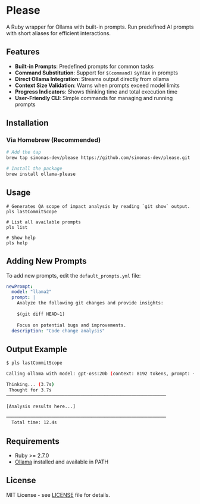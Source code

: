 # Please

A Ruby wrapper for Ollama with built-in prompts. Run predefined AI prompts with short aliases for efficient interactions.

## Features

- **Built-in Prompts**: Predefined prompts for common tasks
- **Command Substitution**: Support for `$(command)` syntax in prompts
- **Direct Ollama Integration**: Streams output directly from ollama
- **Context Size Validation**: Warns when prompts exceed model limits
- **Progress Indicators**: Shows thinking time and total execution time
- **User-Friendly CLI**: Simple commands for managing and running prompts

## Installation

### Via Homebrew (Recommended)

```bash
# Add the tap
brew tap simonas-dev/please https://github.com/simonas-dev/please.git

# Install the package
brew install ollama-please
```

## Usage

```
# Generates QA scope of impact analysis by reading `git show` output.
pls lastCommitScope

# List all available prompts
pls list

# Show help
pls help
```

## Adding New Prompts

To add new prompts, edit the `default_prompts.yml` file:

```yaml
newPrompt:
  model: "llama2"
  prompt: |
    Analyze the following git changes and provide insights:
    
    $(git diff HEAD~1)
    
    Focus on potential bugs and improvements.
  description: "Code change analysis"
```

## Output Example

```bash
$ pls lastCommitScope

Calling ollama with model: gpt-oss:20b (context: 8192 tokens, prompt: ~1250 tokens)

Thinking... (3.7s)
 Thought for 3.7s
────────────────────────────────────────────────────────────

[Analysis results here...]

────────────────────────────────────────────────────────────
  Total time: 12.4s
```

## Requirements

- Ruby >= 2.7.0
- [Ollama](https://ollama.ai) installed and available in PATH

## License

MIT License - see [LICENSE](LICENSE) file for details.